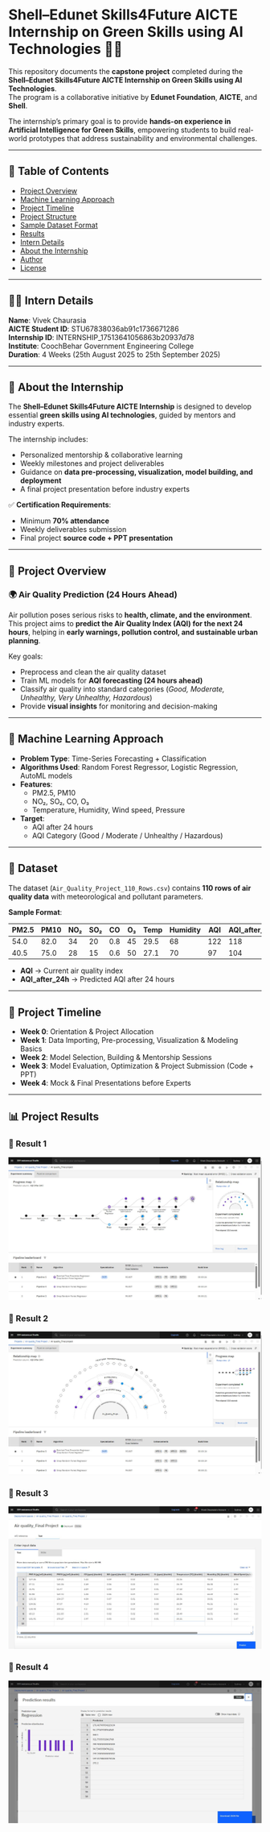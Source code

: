 # Shell–Edunet Skills4Future AICTE Internship on Green Skills using AI Technologies 🌱🤖

This repository documents the **capstone project** completed during the **Shell–Edunet Skills4Future AICTE Internship on Green Skills using AI Technologies**.  
The program is a collaborative initiative by **Edunet Foundation**, **AICTE**, and **Shell**.  

The internship’s primary goal is to provide **hands-on experience in Artificial Intelligence for Green Skills**, empowering students to build real-world prototypes that address sustainability and environmental challenges.

---

## 📑 Table of Contents

- [Project Overview](#project-overview)
- [Machine Learning Approach](#machine-learning-approach)
- [Project Timeline](#project-timeline)
- [Project Structure](#project-structure)
- [Sample Dataset Format](#sample-dataset-format)
- [Results](#results)
- [Intern Details](#intern-details)
- [About the Internship](#about-the-internship)
- [Author](#author)
- [License](#license)

---

## 👨‍💻 Intern Details

**Name**: Vivek Chaurasia  
**AICTE Student ID**: STU67838036ab91c1736671286  
**Internship ID**: INTERNSHIP_17513641056863b20937d78  
**Institute**: CoochBehar Government Engineering College  
**Duration**: 4 Weeks (25th August 2025 to 25th September 2025)

---

## 📖 About the Internship

The **Shell–Edunet Skills4Future AICTE Internship** is designed to develop essential **green skills using AI technologies**, guided by mentors and industry experts.  

The internship includes:  
- Personalized mentorship & collaborative learning  
- Weekly milestones and project deliverables  
- Guidance on **data pre-processing, visualization, model building, and deployment**  
- A final project presentation before industry experts  

✅ **Certification Requirements**:  
- Minimum **70% attendance**  
- Weekly deliverables submission  
- Final project **source code + PPT presentation**    

---


## 🚀 Project Overview

### 🌍 Air Quality Prediction (24 Hours Ahead)  

Air pollution poses serious risks to **health, climate, and the environment**.  
This project aims to **predict the Air Quality Index (AQI) for the next 24 hours**, helping in **early warnings, pollution control, and sustainable urban planning**.  

Key goals:  
- Preprocess and clean the air quality dataset  
- Train ML models for **AQI forecasting (24 hours ahead)**  
- Classify air quality into standard categories (*Good, Moderate, Unhealthy, Very Unhealthy, Hazardous*)  
- Provide **visual insights** for monitoring and decision-making  

---

## 🧠 Machine Learning Approach

- **Problem Type**: Time-Series Forecasting + Classification  
- **Algorithms Used**: Random Forest Regressor, Logistic Regression, AutoML models  
- **Features**:  
  - PM2.5, PM10  
  - NO₂, SO₂, CO, O₃  
  - Temperature, Humidity, Wind speed, Pressure  
- **Target**:  
  - AQI after 24 hours  
  - AQI Category (Good / Moderate / Unhealthy / Hazardous)  

---

## 📂 Dataset

The dataset (`Air_Quality_Project_110_Rows.csv`) contains **110 rows of air quality data** with meteorological and pollutant parameters.  

**Sample Format**:  

| PM2.5 | PM10 | NO₂ | SO₂ | CO | O₃ | Temp | Humidity | AQI | AQI_after_24h |
|-------|------|-----|-----|----|----|------|----------|-----|---------------|
| 54.0  | 82.0 | 34  | 20  | 0.8| 45 | 29.5 | 68       | 122 | 118           |
| 40.5  | 75.0 | 28  | 15  | 0.6| 50 | 27.1 | 70       | 97  | 104           |

- **AQI** → Current air quality index  
- **AQI_after_24h** → Predicted AQI after 24 hours  

---
## 📆 Project Timeline

- **Week 0**: Orientation & Project Allocation  
- **Week 1**: Data Importing, Pre-processing, Visualization & Modeling Basics  
- **Week 2**: Model Selection, Building & Mentorship Sessions  
- **Week 3**: Model Evaluation, Optimization & Project Submission (Code + PPT)  
- **Week 4**: Mock & Final Presentations before Experts  

---

## 📊 Project Results

### 🔹 Result 1
![Project Result 1](Result%201%20Screenshot.JPG)

### 🔹 Result 2
![Project Result 2](Result%202%20Screenshot.JPG)

### 🔹 Result 3
![Project Result 3](Result%203%20Screenshot.JPG)

### 🔹 Result 4
![Project Result 4](Result%204%20Screenshot.JPG)

